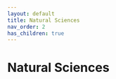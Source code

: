 ```yaml
---
layout: default
title: Natural Sciences
nav_order: 2
has_children: true
---
```

# **Natural Sciences**
